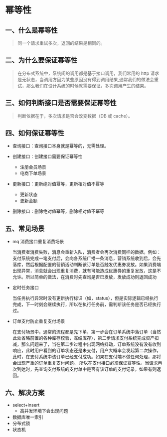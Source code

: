 # 幂等性

## 一、什么是幂等性

> 同一个请求重试多次，返回的结果是相同的。

## 二、为什么要保证幂等性

> 在分布式系统中，系统间的调用都是基于接口调用，我们常用的 http 请求是无状态，当调用方因为某些原因没有得到调用结果,通常我们的做法会重试，那么我们在设计系统的时候就需要保证，多次调用产生的结果。

## 三、如何判断接口是否需要保证幂等性

> 判断依据在于，多次请求是否会改变数据（DB 或 cache）。

## 四、如何保证幂等性

- 查询接口：查询接口本身就是幂等的，无需处理。

- 创建接口：创建接口需要保证幂等性
  - 注册会员场景
  - 电商下单场景
- 更新接口：更新绝对值幂等，更新相对值不幂等
  - 更新状态
  - 更新金额
- 删除接口：删除绝对值幂等，删除相对值不幂等

## 五、常见场景

- mq 消费接口重复消费场景

  当消费者消费失败，消息会重新入队，消费者会再次消费同样的数据。例如：支付系统完成一笔支付后，会向各系统广播一条消息，营销系统收到后，会先落库，然后根据配置的营销活动判断该订单是否触发优惠券发放。如果消费端出现异常，消息就会出现重复消费，就有可能造成优惠券的重复发放，这是不允许。所以简单的做法，在消费时先查询是否已发放，发放成功则返回成功

- 定时任务接口

  当任务执行异常时没有更新执行标识（如，status），但是实际逻辑已经执行完成，下一时刻会继续执行，所以在执行任务前，需判断该任务是否已经执行过。

- 订单支付防止重复支付场景

  在支付场景中，通常的流程都是先下单，第一步会在订单系统中落订单（当然此处省略前置的各种库存校验，冻结库存），第二步请求支付系统完成资产扣减，那么问题来了，当在第二步过程中出现网络抖动，订单系统没有没有收到响应，此时用户看到的订单状态还是未支付，用户大概率会发起第二次操作，此时，在支付系统中该订单已经支付成功。如果在支付端不做任何处理，那将会出现严重的订单重复支付问题。
  所以在支付接口必须保证幂等性。当请求再次到达时，先查询支付系统的支付单中是否有该订单的支付记录，如果有则返回。

## 六、解决方案

- select+insert
  - 高并发环境下会出现问题
- 数据库唯一索引
- 分布式锁
- 状态机
